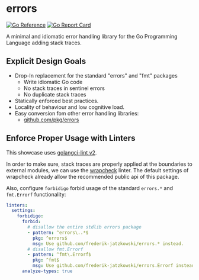 # errors

[![Go Reference](https://pkg.go.dev/badge/github.com/frederik-jatzkowski/cantor.svg)](https://pkg.go.dev/github.com/frederik-jatzkowski/errors)
[![Go Report Card](https://goreportcard.com/badge/github.com/frederik-jatzkowski/errors)](https://goreportcard.com/report/github.com/frederik-jatzkowski/errors)

A minimal and idiomatic error handling library for the Go Programming Language adding stack traces.

## Explicit Design Goals

- Drop-In replacement for the standard "errors" and "fmt" packages
  - Write idiomatic Go code
  - No stack traces in sentinel errors
  - No duplicate stack traces
- Statically enforced best practices.
- Locality of behaviour and low cognitive load.
- Easy conversion fom other error handling libraries:
  - [github.com/pkg/errors](https://github.com/pkg/errors)

## Enforce Proper Usage with Linters

This showcase uses [golangci-lint v2](https://golangci-lint.run/docs/).

In order to make sure, stack traces are properly applied at the boundaries to external modules,
we can use the [wrapcheck](https://golangci-lint.run/docs/linters/configuration/#wrapcheck) linter.
The default settings of wrapcheck already allow the recommended public api of this package.

Also, configure `forbidigo` forbid usage of the standard `errors.*` and `fmt.Errorf` functionality:

```yaml
linters:
  settings:
    forbidigo:
      forbid:
        # disallow the entire stdlib errors package
        - pattern: ^errors\..*$
          pkg: ^errors$
          msg: Use github.com/frederik-jatzkowski/errors.* instead.
        # disallow fmt.Errorf
        - pattern: ^fmt\.Errorf$
          pkg: ^fmt$
          msg: Use github.com/frederik-jatzkowski/errors.Errorf instead.
      analyze-types: true
```
